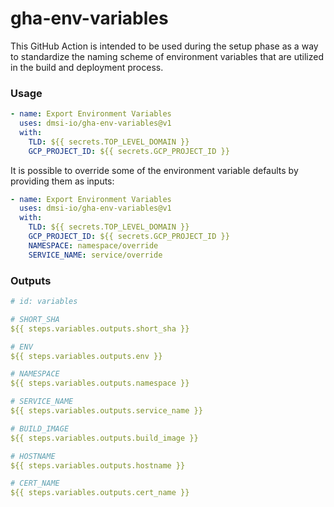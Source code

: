 # gha-env-variables

This GitHub Action is intended to be used during the setup phase as a way to standardize the naming scheme of environment variables that are utilized in the build and deployment process.

### Usage

```yaml
- name: Export Environment Variables
  uses: dmsi-io/gha-env-variables@v1
  with:
    TLD: ${{ secrets.TOP_LEVEL_DOMAIN }}
    GCP_PROJECT_ID: ${{ secrets.GCP_PROJECT_ID }}
```

It is possible to override some of the environment variable defaults by providing them as inputs:

```yaml
- name: Export Environment Variables
  uses: dmsi-io/gha-env-variables@v1
  with:
    TLD: ${{ secrets.TOP_LEVEL_DOMAIN }}
    GCP_PROJECT_ID: ${{ secrets.GCP_PROJECT_ID }}
    NAMESPACE: namespace/override
    SERVICE_NAME: service/override
```

### Outputs

```yaml
# id: variables

# SHORT_SHA
${{ steps.variables.outputs.short_sha }}

# ENV
${{ steps.variables.outputs.env }}

# NAMESPACE
${{ steps.variables.outputs.namespace }}

# SERVICE_NAME
${{ steps.variables.outputs.service_name }}

# BUILD_IMAGE
${{ steps.variables.outputs.build_image }}

# HOSTNAME
${{ steps.variables.outputs.hostname }}

# CERT_NAME
${{ steps.variables.outputs.cert_name }}
```
